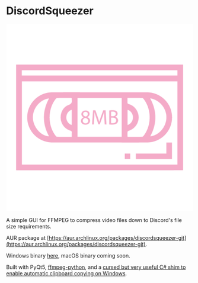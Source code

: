# DiscordSqueezer
![](icon/discordsqueezer.png)

A simple GUI for FFMPEG to compress video files down to Discord's file size requirements.

AUR package at [https://aur.archlinux.org/packages/discordsqueezer-git](https://aur.archlinux.org/packages/discordsqueezer-git).

Windows binary [here](https://github.com/Mcharlsto/discordsqueezer/releases), macOS binary coming soon.

Built with PyQt5, [ffmpeg-python](https://github.com/kkroening/ffmpeg-python), and a [cursed but very useful C# shim to enable automatic clipboard copying on Windows](https://github.com/rostok/file2clip).
